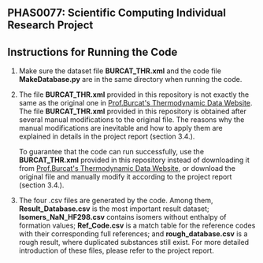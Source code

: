 PHAS0077: Scientific Computing Individual Research Project 
------------------
Instructions for Running the Code
------------------
1. Make sure the dataset file **BURCAT_THR.xml** and the code file **MakeDatabase.py** are in the same directory when running the code.

2. The file **BURCAT_THR.xml** provided in this repository is not exactly the same as the original one in [Prof.Burcat's Thermodynamic Data Website](https://drive.google.com/drive/folders/0B9dAwAm4nIdCcXBsRG43YWVjX2M?resourcekey=0-lGW319qpm_UWttfRjSSWDQ). The file **BURCAT_THR.xml** provided in this repository is obtained after several manual modifications to the original file. The reasons why the manual modifications are inevitable and how to apply them are explained in details in the project report (section 3.4.).

   To guarantee that the code can run successfully, use the **BURCAT_THR.xml** provided in this repository instead of downloading it from [Prof.Burcat's Thermodynamic Data Website](https://drive.google.com/drive/folders/0B9dAwAm4nIdCcXBsRG43YWVjX2M?resourcekey=0-lGW319qpm_UWttfRjSSWDQ), or download the original file and manually modify it according to the project report (section 3.4.).

 3. The four .csv files are generated by the code. Among them, **Result_Database.csv** is the most important result dataset; **Isomers_NaN_HF298.csv** contains isomers without enthalpy of formation values; **Ref_Code.csv** is a match table for the reference codes with their corresponding full references; and **rough_database.csv** is a rough result, where duplicated substances still exist. For more detailed introduction of these files, please refer to the project report.